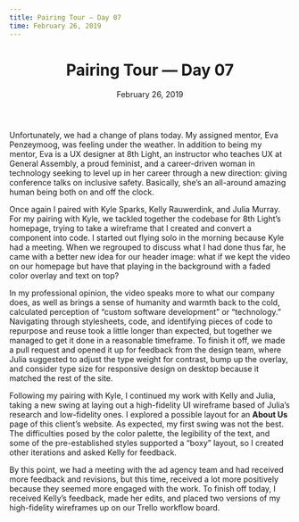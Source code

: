 ```yaml
---
title: Pairing Tour — Day 07
time: February 26, 2019
---
```


<main class='blogposts__container'>
  <header class='header-main'>
    <h1>Pairing Tour — Day 07</h1>
    <time datetime="2019-02-26">February 26, 2019</time>
  </header>

<p>Unfortunately, we had a change of plans today. My assigned mentor, Eva Penzeymoog, was feeling under the weather. In addition to being my mentor, Eva is a UX designer at 8th Light, an instructor who teaches UX at General Assembly, a proud feminist, and a career-driven woman in technology seeking to level up in her career through a new direction: giving conference talks on inclusive safety. Basically, she’s an all-around amazing human being both on and off the clock.</p>

<p>Once again I paired with Kyle Sparks, Kelly Rauwerdink, and Julia Murray. For my pairing with Kyle, we tackled together the codebase for 8th Light’s homepage, trying to take a wireframe that I created and convert a component into code. I started out flying solo in the morning because Kyle had a meeting. When we regrouped to discuss what I had done thus far, he came with a better new idea for our header image: what if we kept the video on our homepage but have that playing in the background with a faded color overlay and text on top?</p>

<p>In my professional opinion, the video speaks more to what our company does, as well as brings a sense of humanity and warmth back to the cold, calculated perception of “custom software development” or “technology.” Navigating through stylesheets, code, and identifying pieces of code to repurpose and reuse took a little longer than expected, but together we managed to get it done in a reasonable timeframe. To finish it off, we made a pull request and opened it up for feedback from the design team, where Julia suggested to adjust the type weight for contrast, bump up the overlay, and consider type size for responsive design on desktop because it matched the rest of the site.</p>

<p>Following my pairing with Kyle, I continued my work with Kelly and Julia, taking a new swing at laying out a high-fidelity UI wireframe based of Julia’s research and low-fidelity ones. I explored a possible layout for an <strong>About Us</strong> page of this client’s website. As expected, my first swing was not the best. The difficulties posed by the color palette, the legibility of the text, and some of the pre-established styles supported a “boxy” layout, so I created other iterations and asked Kelly for feedback.</p>

<p>By this point, we had a meeting with the ad agency team and had received more feedback and revisions, but this time, received a lot more positively because they seemed more engaged with the work. To finish off today, I received Kelly’s feedback, made her edits, and placed two versions of my high-fidelity wireframes up on our Trello workflow board.</p>
</main>
